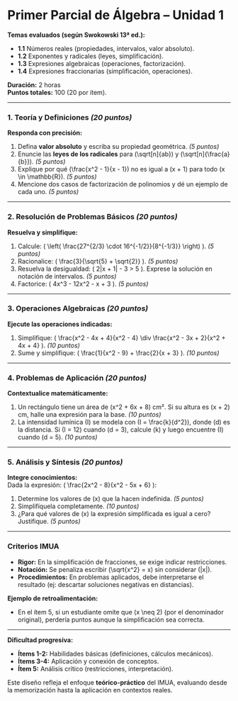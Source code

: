 

# **Primer Parcial de Álgebra – Unidad 1**    

**Temas evaluados (según Swokowski 13ª ed.):**  
- **1.1** Números reales (propiedades, intervalos, valor absoluto).  
- **1.2** Exponentes y radicales (leyes, simplificación).  
- **1.3** Expresiones algebraicas (operaciones, factorización).  
- **1.4** Expresiones fraccionarias (simplificación, operaciones).  

**Duración:** 2 horas  
**Puntos totales:** 100 (20 por ítem).  

---

### **1. Teoría y Definiciones** *(20 puntos)*  
**Responda con precisión:**  
1. Defina **valor absoluto** y escriba su propiedad geométrica. *(5 puntos)*  
2. Enuncie las **leyes de los radicales** para \(\sqrt[n]{ab}\) y \(\sqrt[n]{\frac{a}{b}}\). *(5 puntos)*  
3. Explique por qué \(\frac{x^2 - 1}{x - 1}\) no es igual a \(x + 1\) para todo \(x \in \mathbb{R}\). *(5 puntos)*  
4. Mencione dos casos de factorización de polinomios y dé un ejemplo de cada uno. *(5 puntos)*  

---

### **2. Resolución de Problemas Básicos** *(20 puntos)*  
**Resuelva y simplifique:**  
1. Calcule: \( \left( \frac{27^{2/3} \cdot 16^{-1/2}}{8^{-1/3}} \right) \). *(5 puntos)*  
2. Racionalice: \( \frac{3}{\sqrt{5} + \sqrt{2}} \). *(5 puntos)*  
3. Resuelva la desigualdad: \( 2|x + 1| - 3 > 5 \). Exprese la solución en notación de intervalos. *(5 puntos)*  
4. Factorice: \( 4x^3 - 12x^2 - x + 3 \). *(5 puntos)*  

---

### **3. Operaciones Algebraicas** *(20 puntos)*  
**Ejecute las operaciones indicadas:**  
1. Simplifique: \( \frac{x^2 - 4x + 4}{x^2 - 4} \div \frac{x^2 - 3x + 2}{x^2 + 4x + 4} \). *(10 puntos)*  
2. Sume y simplifique: \( \frac{1}{x^2 - 9} + \frac{2}{x + 3} \). *(10 puntos)*  

---

### **4. Problemas de Aplicación** *(20 puntos)*  
**Contextualice matemáticamente:**  
1. Un rectángulo tiene un área de \(x^2 + 6x + 8\) cm². Si su altura es \(x + 2\) cm, halle una expresión para la base. *(10 puntos)*  
2. La intensidad lumínica \(I\) se modela con \(I = \frac{k}{d^2}\), donde \(d\) es la distancia. Si \(I = 12\) cuando \(d = 3\), calcule \(k\) y luego encuentre \(I\) cuando \(d = 5\). *(10 puntos)*  

---

### **5. Análisis y Síntesis** *(20 puntos)*  
**Integre conocimientos:**  
Dada la expresión: \( \frac{2x^2 - 8}{x^2 - 5x + 6} \):  
1. Determine los valores de \(x\) que la hacen indefinida. *(5 puntos)*  
2. Simplifíquela completamente. *(10 puntos)*  
3. ¿Para qué valores de \(x\) la expresión simplificada es igual a cero? Justifique. *(5 puntos)*  

---

### **Criterios IMUA**  
- **Rigor:** En la simplificación de fracciones, se exige indicar restricciones.  
- **Notación:** Se penaliza escribir \(\sqrt{x^2} = x\) sin considerar \(|x|\).  
- **Procedimientos:** En problemas aplicados, debe interpretarse el resultado (ej: descartar soluciones negativas en distancias).  

**Ejemplo de retroalimentación:**  
- En el ítem 5, si un estudiante omite que \(x \neq 2\) (por el denominador original), perdería puntos aunque la simplificación sea correcta.  

--- 

**Dificultad progresiva:**  
- **Ítems 1-2:** Habilidades básicas (definiciones, cálculos mecánicos).  
- **Ítems 3-4:** Aplicación y conexión de conceptos.  
- **Ítem 5:** Análisis crítico (restricciones, interpretación).  

Este diseño refleja el enfoque **teórico-práctico** del IMUA, evaluando desde la memorización hasta la aplicación en contextos reales.